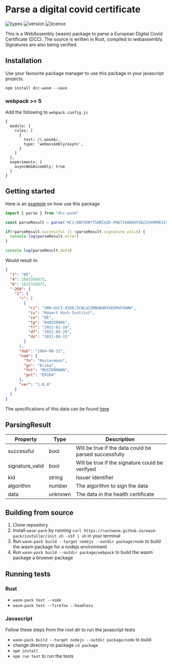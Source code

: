 # Parse a digital covid certificate

![types](https://img.shields.io/npm/types/dcc-wasm)
![version](https://img.shields.io/npm/v/dcc-wasm)
![licence](https://img.shields.io/npm/l/dcc-wasm)

This is a WebAssembly (wasm) package to parse a European Digital Covid Certificate (DCC). The
source is written in Rust, compiled to webassembly. Signatures are also being verified.

## Installation

Use your favourite package manager to use this package in your javascript projects.

`npm install dcc-wasm --save`

### webpack >= 5

Add the following to `webpack.config.js`

```
{
  module: {
    rules: [
      {
        test: /\.wasm$/,
        type: 'webassembly/async',
      }
    ]
  },
  experiments: {
    asyncWebAssembly: true
  }
}
```


## Getting started

Here is an [example](https://runkit.com/embed/x23oumhrlx59) on how use this package

```js
import { parse } from "dcc-wasm"

const parseResult = parse("HC1:6BFOXN*TS0BI$ZD-PHQ7I9AD66V5B22CH9M9ESI9XBHXK-%69LQOGI.*V76GCV4*XUA2P-FHT-HNTI4L6N$Q%UG/YL WO*Z7ON15 BM0VM.JQ$F4W17PG4.VAS5EG4V*BRL0K-RDY5RWOOH6PO9:TUQJAJG9-*NIRICVELZUZM9EN9-O9:PICIG805CZKHKB-43.E3KD3OAJ6*K6ZCY73JC3KD3ZQTWD3E.KLC8M3LP-89B9K+KB2KK3M*EDZI9$JAQJKKIJX2MM+GWHKSKE MCAOI8%MCU5VTQDPIMQK9*O7%NC.UTWA6QK.-T3-SY$NCU5CIQ 52744E09TBOC.UKMI$8R+1A7CPFRMLNKNM8JI0JPGN:0K7OOBRLY667SYHJL9B7VPO:SWLH1/S4KQQK0$5REQT5RN1FR%SHPLRKWJO8LQ84EBC$-P4A0V1BBR5XWB3OCGEK:$8HHOLQOZUJ*30Q8CD1");

if(!parseResult.successful || !parseResult.signature_valid) {
  console.log(parseResult.error)
}

console.log(parseResult.data)
```

Would result in:

```json
{
  "1": "DE",
  "4": 1643356073,
  "6": 1622316073,
  "-260": {
    "1": {
      "r": [
        {
          "ci": "URN:UVCI:01DE/5CWLU12RNOB9RXSEOP6FG8#W",
          "is": "Robert Koch-Institut",
          "co": "DE",
          "tg": "840539006",
          "fr": "2021-01-10",
          "df": "2021-05-29",
          "du": "2021-06-15"
        }
      ],
      "dob": "1964-08-12",
      "nam": {
        "fn": "Mustermann",
        "gn": "Erika",
        "fnt": "MUSTERMANN",
        "gnt": "ERIKA"
      },
      "ver": "1.0.0"
    }
  }
}
```

The specifications of this data can be found [here](https://github.com/ehn-dcc-development/hcert-spec/blob/main/hcert_spec.md)

## ParsingResult

| Property        | Type    | Description                                           |
|-----------------|---------|-------------------------------------------------------|
| successful      | bool    | Will be true if the data could be parsed successfully |
| signature_valid | bool    | Will be true if the signature could be verifyed       |
| kid             | string  | Issuer identifier                                     |
| algorithm       | number  | The algorithm to sign the data                        |
| data            | unknown | The data in the health certificate                    |

## Building from source
1. Clone repository
2. Install `wasm-pack` by running
   `curl https://rustwasm.github.io/wasm-pack/installer/init.sh -sSf | sh`
   in your terminal
3. Run `wasm-pack build --target nodejs --outdir package/node` to build the wasm package for a nodejs environment
4. Run `wasm-pack build --outdir package/webpack` to build the wasm package a browser package

## Running tests

### Rust

- `wasm-pack test --node`
- `wasm-pack test --firefox --headless`

### Javascript

Follow these steps from the root dir to run the javascript tests
- `wasm-pack build --target nodejs --outdir package/node` to build
- change directory to package `cd package`
- `npm install`
- `npm run test` to run the tests